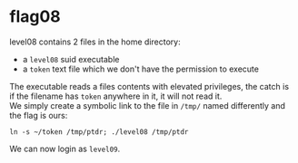 # flag08

level08 contains 2 files in the home directory:

- a `level08` suid executable
- a `token` text file which we don't have the permission to execute

The executable reads a files contents with elevated privileges, the catch is if the filename has `token` anywhere in it, it will not read it.  
We simply create a symbolic link to the file in `/tmp/` named differently and the flag is ours: 

`ln -s ~/token /tmp/ptdr; ./level08 /tmp/ptdr`

We can now login as `level09`.
